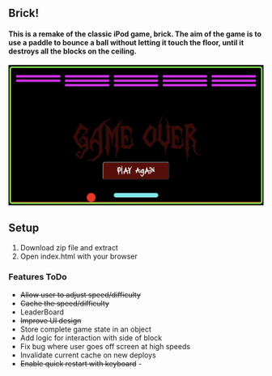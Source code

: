 ## Brick!
#### This is a remake of the classic iPod game, brick. The aim of the game is to use a paddle to bounce a ball without letting it touch the floor, until it destroys all the blocks on the ceiling. 
![Alt text](image-1.png)
## Setup
1. Download zip file and extract
2. Open index.html with your browser

### Features ToDo

- ~~Allow user to adjust speed/difficulty~~
- ~~Cache the speed/difficulty~~
- LeaderBoard 
- ~~Improve UI design~~
- Store complete game state in an object
- Add logic for interaction with side of block
- Fix bug where user goes off screen at high speeds
- Invalidate current cache on new deploys
- ~~Enable quick restart with keyboard~~ -

